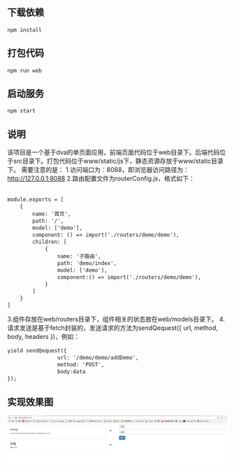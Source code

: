 
## 下载依赖
```
npm install
```

## 打包代码

```
npm run web
```

## 启动服务

```
npm start
```

## 说明

该项目是一个基于dva的单页面应用，前端页面代码位于web目录下。后端代码位于src目录下。打包代码位于www/static/js下，静态资源存放于www/static目录下。
需要注意的是：
1.访问端口为：8088，即浏览器访问路径为： http://127.0.0.1:8088
2.路由配置文件为routerConfig.js，格式如下：
```

module.exports = [
    {
        name: '首页',
        path: '/',
        model: ['demo'],
        component: () => import('./routers/demo/demo'),
        children: [
            {
                name: '子路由',
                path: 'demo/index',
                model: ['demo'],
                component:() => import('./routers/demo/demo'),
            }
        ]
    }
]
```

3.组件存放在web/routers目录下，组件相关的状态放在web/models目录下。
4.请求发送是基于fetch封装的，发送请求的方法为sendQequest({ url, method, body, headers })，例如：
```
yield sendQequest({
                url: '/demo/demo/addDemo',
                method: 'POST',
                body:data
});
```

## 实现效果图
![image](https://github.com/windSandEye/ThinkJsDemo2/blob/master/www/static/img/%E6%95%88%E6%9E%9C%E5%9B%BE.png)
